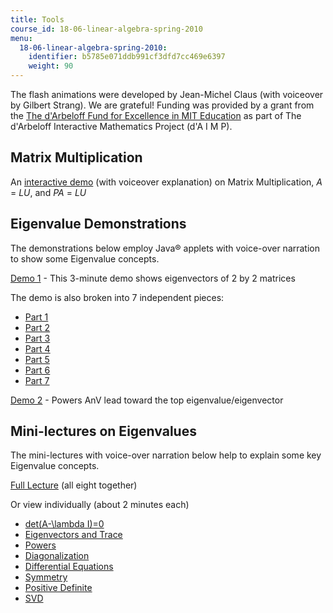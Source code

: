 ```yaml
---
title: Tools
course_id: 18-06-linear-algebra-spring-2010
menu:
  18-06-linear-algebra-spring-2010:
    identifier: b5785e071ddb991cf3dfd7cc469e6397
    weight: 90
---
```

The flash animations were developed by Jean-Michel Claus (with voiceover by Gilbert Strang). We are grateful! Funding was provided by a grant from the [The d'Arbeloff Fund for Excellence in MIT Education](http://web.mit.edu/newsoffice/2000/darbeloff-1025.html) as part of The d'Arbeloff Interactive Mathematics Project (d'A I M P).

Matrix Multiplication
---------------------

An [interactive demo](/ans7870/18/18.06/tools/Applets_sound/uropmovie.html) (with voiceover explanation) on Matrix Multiplication, _A_ = _LU_, and _PA_ = _LU_

Eigenvalue Demonstrations
-------------------------

The demonstrations below employ Java® applets with voice-over narration to show some Eigenvalue concepts.

[Demo 1](/ans7870/18/18.06/tools/Applets_sound_all/eigen_sound_all.html) - This 3-minute demo shows eigenvectors of 2 by 2 matrices

The demo is also broken into 7 independent pieces:

*   [Part 1](/ans7870/18/18.06/tools/Applets_sound/eigen_sound_1.html)
*   [Part 2](/ans7870/18/18.06/tools/Applets_sound/eigen_sound_2.html)
*   [Part 3](/ans7870/18/18.06/tools/Applets_sound/eigen_sound_3.html)
*   [Part 4](/ans7870/18/18.06/tools/Applets_sound/eigen_sound_4.html)
*   [Part 5](/ans7870/18/18.06/tools/Applets_sound/eigen_sound_5.html)
*   [Part 6](/ans7870/18/18.06/tools/Applets_sound/eigen_sound_6.html)
*   [Part 7](/ans7870/18/18.06/tools/Applets_sound/eigen_sound_7.html)

[Demo 2](/ans7870/18/18.06/tools/Power_method/power_method_flash.html) - Powers AnV lead toward the top eigenvalue/eigenvector

Mini-lectures on Eigenvalues
----------------------------

The mini-lectures with voice-over narration below help to explain some key Eigenvalue concepts.

[Full Lecture](/ans7870/18/18.06/tools/all/eigen_lecture_all.html) (all eight together)

Or view individually (about 2 minutes each)

*   [det(A-\\lambda I)=0](/ans7870/18/18.06/tools/individual/eigen_lecture_1.html)
*   [Eigenvectors and Trace](/ans7870/18/18.06/tools/individual/eigen_lecture_2.html)
*   [Powers](/ans7870/18/18.06/tools/individual/eigen_lecture_3.html)
*   [Diagonalization](/ans7870/18/18.06/tools/individual/eigen_lecture_4.html)
*   [Differential Equations](/ans7870/18/18.06/tools/individual/eigen_lecture_5.html)
*   [Symmetry](/ans7870/18/18.06/tools/individual/eigen_lecture_6.html)
*   [Positive Definite](/ans7870/18/18.06/tools/individual/eigen_lecture_7.html)
*   [SVD](/ans7870/18/18.06/tools/individual/eigen_lecture_8.html)